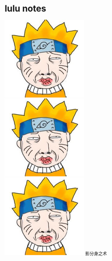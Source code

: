 lulu notes
========================
![lulu](./_image/lulu.jpg)![lulu](./_image/lulu.jpg)![lulu](./_image/lulu.jpg)
影分身之术
